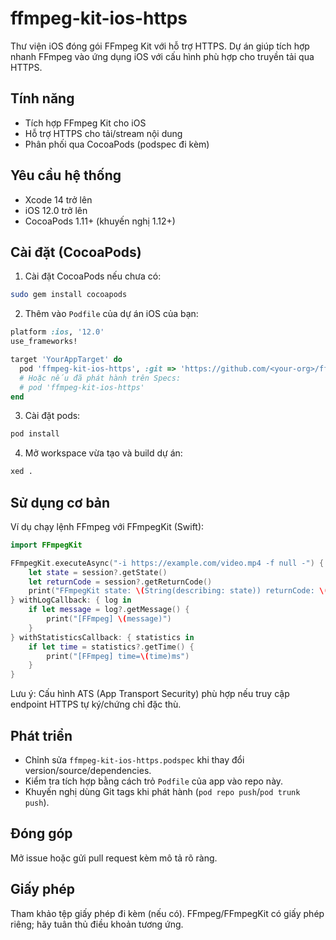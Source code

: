# ffmpeg-kit-ios-https

Thư viện iOS đóng gói FFmpeg Kit với hỗ trợ HTTPS. Dự án giúp tích hợp nhanh FFmpeg vào ứng dụng iOS với cấu hình phù hợp cho truyền tải qua HTTPS.

## Tính năng

- Tích hợp FFmpeg Kit cho iOS
- Hỗ trợ HTTPS cho tải/stream nội dung
- Phân phối qua CocoaPods (podspec đi kèm)

## Yêu cầu hệ thống

- Xcode 14 trở lên
- iOS 12.0 trở lên
- CocoaPods 1.11+ (khuyến nghị 1.12+)

## Cài đặt (CocoaPods)

1. Cài đặt CocoaPods nếu chưa có:

```bash
sudo gem install cocoapods
```

2. Thêm vào `Podfile` của dự án iOS của bạn:

```ruby
platform :ios, '12.0'
use_frameworks!

target 'YourAppTarget' do
  pod 'ffmpeg-kit-ios-https', :git => 'https://github.com/<your-org>/ffmpeg-kit-ios-https.git'
  # Hoặc nếu đã phát hành trên Specs:
  # pod 'ffmpeg-kit-ios-https'
end
```

3. Cài đặt pods:

```bash
pod install
```

4. Mở workspace vừa tạo và build dự án:

```bash
xed .
```

## Sử dụng cơ bản

Ví dụ chạy lệnh FFmpeg với FFmpegKit (Swift):

```swift
import FFmpegKit

FFmpegKit.executeAsync("-i https://example.com/video.mp4 -f null -") { session in
    let state = session?.getState()
    let returnCode = session?.getReturnCode()
    print("FFmpegKit state: \(String(describing: state)) returnCode: \(String(describing: returnCode))")
} withLogCallback: { log in
    if let message = log?.getMessage() {
        print("[FFmpeg] \(message)")
    }
} withStatisticsCallback: { statistics in
    if let time = statistics?.getTime() {
        print("[FFmpeg] time=\(time)ms")
    }
}
```

Lưu ý: Cấu hình ATS (App Transport Security) phù hợp nếu truy cập endpoint HTTPS tự ký/chứng chỉ đặc thù.

## Phát triển

- Chỉnh sửa `ffmpeg-kit-ios-https.podspec` khi thay đổi version/source/dependencies.
- Kiểm tra tích hợp bằng cách trỏ `Podfile` của app vào repo này.
- Khuyến nghị dùng Git tags khi phát hành (`pod repo push`/`pod trunk push`).

## Đóng góp

Mở issue hoặc gửi pull request kèm mô tả rõ ràng.

## Giấy phép

Tham khảo tệp giấy phép đi kèm (nếu có). FFmpeg/FFmpegKit có giấy phép riêng; hãy tuân thủ điều khoản tương ứng.
